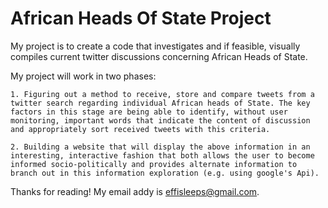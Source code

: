 African Heads Of State Project
===========================================================

My project is to create a code that investigates and if feasible, visually compiles current twitter discussions concerning African Heads of State.

My project will work in two phases:

```
1. Figuring out a method to receive, store and compare tweets from a twitter search regarding individual African heads of State. The key factors in this stage are being able to identify, without user monitoring, important words that indicate the content of discussion and appropriately sort received tweets with this criteria.
```
```
2. Building a website that will display the above information in an interesting, interactive fashion that both allows the user to become informed socio-politically and provides alternate information to branch out in this information exploration (e.g. using google's Api).
```
Thanks for reading!
My email addy is effisleeps@gmail.com.
